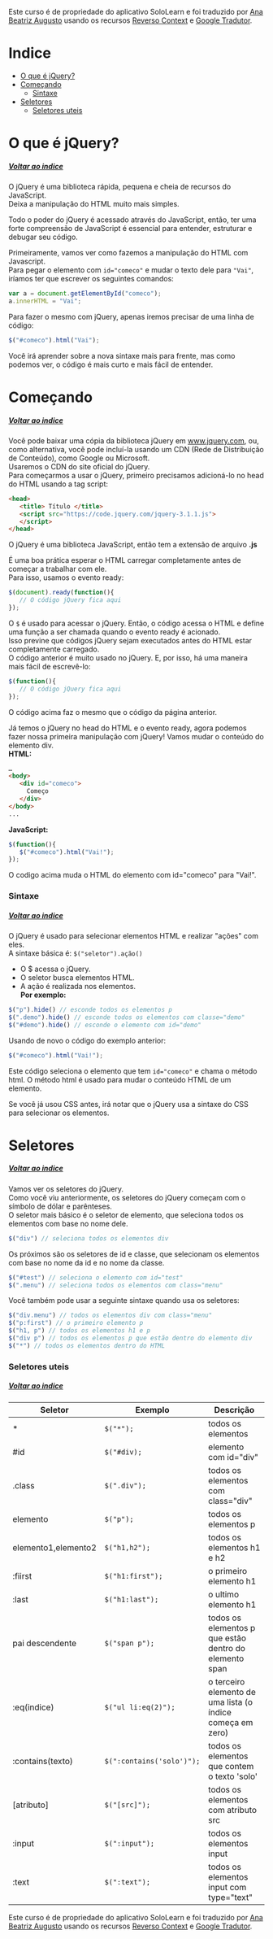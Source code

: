 Este curso é de propriedade do aplicativo SoloLearn e foi traduzido por [Ana Beatriz Augusto](https://www.linkedin.com/in/anabeatrizz/) usando os recursos [Reverso Context](https://context.reverso.net/translation/) e [Google Tradutor](https://translate.google.com.br/?hl=pt-BR).

# Indice
- [O que é jQuery?](#o-que-é-jquery)
- [Começando](começando)
   - [Sintaxe](#sintaxe)
- [Seletores](#seletores)
   - [Seletores uteis](#seletores-uteis)

# O que é jQuery?
##### [Voltar ao indice](#indice)
O jQuery é uma biblioteca rápida, pequena e cheia de recursos do JavaScript.<br>Deixa a manipulação do HTML muito mais simples.

Todo o poder do jQuery é acessado através do JavaScript, então, ter uma forte compreensão de JavaScript é essencial para entender, estruturar e debugar seu código.

Primeiramente, vamos ver como fazemos a manipulação do HTML com Javascript.<br>Para pegar o elemento com `id="comeco"` e mudar o texto dele para `"Vai"`, iríamos ter que escrever os seguintes comandos:
```javascript
var a = document.getElementById("comeco");
a.innerHTML = "Vai"; 
```
Para fazer o mesmo com jQuery, apenas iremos precisar de uma linha de código:
```javascript
$("#comeco").html("Vai");
```
Você irá aprender sobre a nova sintaxe mais para frente, mas como podemos ver, o código é mais curto e mais fácil de entender.

# Começando
##### [Voltar ao indice](#indice)
Você pode baixar uma cópia da biblioteca jQuery em www.jquery.com, ou, como alternativa, você pode incluí-la usando um CDN (Rede de Distribuição de Conteúdo), como Google ou Microsoft.<br>Usaremos o CDN do site oficial do jQuery.<br>Para começarmos a usar o jQuery, primeiro precisamos adicioná-lo no head do HTML usando a tag script:
```html
<head>
   <title> Título </title>
   <script src="https://code.jquery.com/jquery-3.1.1.js">
   </script>
</head>
```
O jQuery é uma biblioteca JavaScript, então tem a extensão de arquivo __.js__

É uma boa prática esperar o HTML carregar completamente antes de começar a trabalhar com ele.<br>Para isso, usamos o evento ready:
```javascript
$(document).ready(function(){
   // O código jQuery fica aqui
});
```
O `$` é usado para acessar o jQuery. Então, o código acessa o HTML e define uma função a ser chamada quando o evento ready é acionado.<br>Isso previne que códigos jQuery sejam executados antes do HTML estar completamente carregado.<br>O código anterior é muito usado no jQuery. E, por isso, há uma maneira mais fácil de escrevê-lo:
```javascript
$(function(){
   // O código jQuery fica aqui
});
```
O código acima faz o mesmo que o código da página anterior.

Já temos o jQuery no head do HTML e o evento ready, agora podemos fazer nossa primeira manipulação com jQuery! Vamos mudar o conteúdo do elemento div.<br>__HTML:__
```html
…
<body>
   <div id="comeco">
     Começo
   </div>
</body>
...
```
__JavaScript:__
```javascript
$(function(){
   $("#comeco").html("Vai!");
});
```
O codigo acima muda o HTML do elemento com id="comeco" para "Vai!".
### Sintaxe
##### [Voltar ao indice](#indice)
O jQuery é usado para selecionar elementos HTML e realizar "ações" com eles.<br>A sintaxe básica é: ```$("seletor").ação()```
* O $ acessa o jQuery.
* O seletor busca elementos HTML.
* A ação é realizada nos elementos.<br>__Por exemplo:__
```javascript
$("p").hide() // esconde todos os elementos p
$(".demo").hide() // esconde todos os elementos com classe="demo"
$("#demo").hide() // esconde o elemento com id="demo"
```
Usando de novo o código do exemplo anterior:
```javascript
$("#comeco").html("Vai!");
```
Este código seleciona o elemento que tem `id="comeco"` e chama o método html. O método html é usado para mudar o conteúdo HTML de um elemento.

Se você já usou CSS antes, irá notar que o jQuery usa a sintaxe do CSS para selecionar os elementos.

# Seletores
##### [Voltar ao indice](#indice)
Vamos ver os seletores do jQuery.<br>Como você viu anteriormente, os seletores do jQuery começam com o símbolo de dólar e parênteses.<br>O seletor mais básico é o seletor de elemento, que seleciona todos os elementos com base no nome dele.
```javascript
$("div") // seleciona todos os elementos div
```
Os próximos são os seletores de id e classe, que selecionam os elementos com base no nome da id e no nome da classe.
```javascript
$("#test") // seleciona o elemento com id="test"
$(".menu") // seleciona todos os elementos com class="menu"
```
Você também pode usar a seguinte sintaxe quando usa os seletores:
```javascript
$("div.menu") // todos os elementos div com class="menu"
$("p:first") // o primeiro elemento p
$("h1, p") // todos os elementos h1 e p
$("div p") // todos os elementos p que estão dentro do elemento div
$("*") // todos os elementos dentro do HTML
```
### Seletores uteis
##### [Voltar ao indice](#indice)

Seletor| Exemplo | Descrição
-------|---------|----------|
*|`$("*");`|todos os elementos
#id|`$("#div);`|elemento com id="div"
.class|`$(".div");`|todos os elementos com class="div"
elemento|`$("p");`|todos os elementos p
elemento1,elemento2|`$("h1,h2");`|todos os elementos h1 e h2
:fiirst|`$("h1:first");`|o primeiro elemento h1
:last|`$("h1:last");`|o ultimo elemento h1
pai descendente|`$("span p");`|todos os elementos p que estão dentro do elemento span
:eq(indice)|`$("ul li:eq(2)");`|o terceiro elemento de uma lista (o índice começa em zero)
:contains(texto)|`$(":contains('solo')");`|todos os elementos que contem o texto 'solo'
[atributo]|`$("[src]");`|todos os elementos com atributo src
:input|`$(":input");`|todos os elementos input
:text|`$(":text");`|todos os elementos input com type="text"

Este curso é de propriedade do aplicativo SoloLearn e foi traduzido por [Ana Beatriz Augusto](https://www.linkedin.com/in/anabeatrizz/) usando os recursos [Reverso Context](https://context.reverso.net/translation/) e [Google Tradutor](https://translate.google.com.br/?hl=pt-BR).

